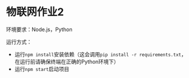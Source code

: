 # 物联网作业2

环境要求：Node.js，Python

运行方式：
* 运行`npm install`安装依赖（这会调用`pip install -r requirements.txt`，在运行前请确保终端在正确的Python环境下）
* 运行`npm start`启动项目

